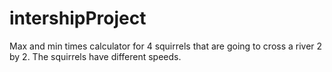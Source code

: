 # intershipProject
Max and min times calculator for 4 squirrels that are going to cross a river 2 by 2. The squirrels have different speeds.
